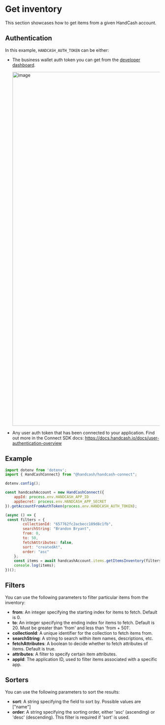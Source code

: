 # Get inventory
This section showcases how to get items from a given HandCash account.

## Authentication
In this example, `HANDCASH_AUTH_TOKEN` can be either:

- The business wallet auth token you can get from the [developer dashboard](https://dashboard.handcash.io).

  <img width="1148" alt="image" src="https://github.com/HandCash/handcash-ordinals-minter/assets/25082216/50b65ddc-b66e-4a35-9d19-b54a21e8de19">
  
- Any user auth token that has been connected to your application. Find out more in the Connect SDK docs: https://docs.handcash.io/docs/user-authentication-overview

## Example

```javascript
import dotenv from 'dotenv';
import { HandCashConnect} from "@handcash/handcash-connect";

dotenv.config();

const handcashAccount = new HandCashConnect({
    appId: process.env.HANDCASH_APP_ID
    appSecret: process.env.HANDCASH_APP_SECRET
}).getAccountFromAuthToken(process.env.HANDCASH_AUTH_TOKEN);

(async () => {
 const filters = {
        collectionId: "657762fc2acbecc109d8c1fb",
        searchString: "Brandon Bryant",
        from: 0,
        to: 50,
        fetchAttributes: false,
        sort: "createdAt",
        order: "asc"
    };
    const items = await handcashAccount.items.getItemsInventory(filters);
    console.log(items);
})(); 
```

## Filters
You can use the following parameters to filter particular items from the inventory:

- **from**: An integer specifying the starting index for items to fetch. Default is 0.
- **to**: An integer specifying the ending index for items to fetch. Default is 20. Must be greater than 'from' and less than 'from + 501'.
- **collectionId**: A unique identifier for the collection to fetch items from.
- **searchString**: A string to search within item names, descriptions, etc.
- **fetchAttributes**: A boolean to decide whether to fetch attributes of items. Default is true.
- **attributes**: A filter to specify certain item attributes.
- **appId**: The application ID, used to filter items associated with a specific app.

## Sorters
You can use the following parameters to sort the results:

- **sort**: A string specifying the field to sort by. Possible values are ["name"]
- **order**: A string specifying the sorting order, either 'asc' (ascending) or 'desc' (descending). This filter is required if 'sort' is used.
